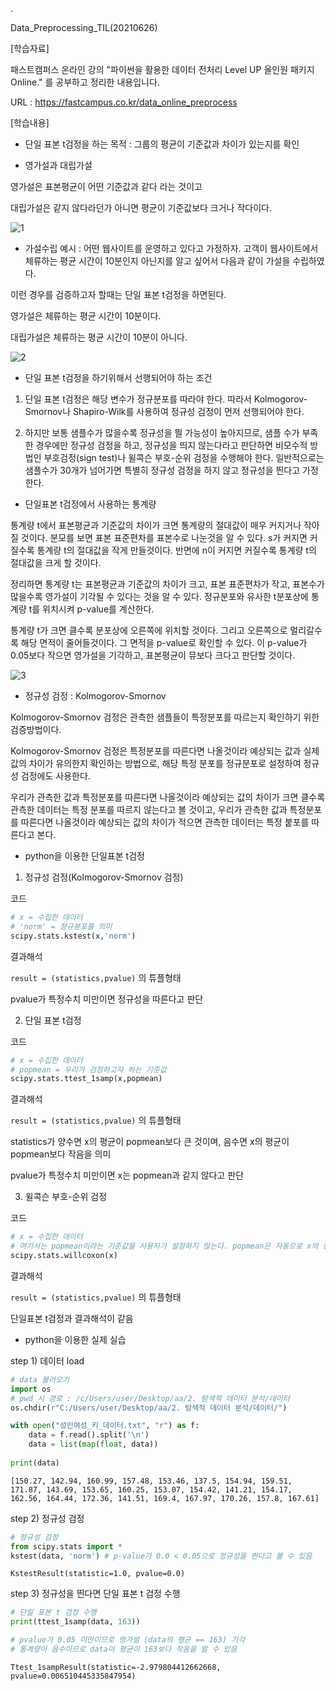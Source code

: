 .

Data_Preprocessing_TIL(20210626)

[학습자료]

패스트캠퍼스 온라인 강의 "파이썬을 활용한 데이터 전처리 Level UP 올인원 패키지 Online." 를 공부하고 정리한 내용입니다.

URL : https://fastcampus.co.kr/data_online_preprocess

[학습내용]

- 단일 표본 t검정을 하는 목적 : 그룹의 평균이 기준값과 차이가 있는지를 확인


- 영가설과 대립가설

영가설은 표본평균이 어떤 기준값과 같다 라는 것이고

대립가설은 같지 않다라던가 아니면 평균이 기준값보다 크거나 작다이다.


![1](https://user-images.githubusercontent.com/41605276/123504276-1b361d80-d693-11eb-85b1-1b750f44f777.PNG)

- 가설수립 예시 : 어떤 웹사이트를 운영하고 있다고 가정하자. 고객이 웹사이트에서 체류하는 평균 시간이 10분인지 아닌지를 알고 싶어서 다음과 같이 가설을 수립하였다.

이런 경우를 검증하고자 할때는 단일 표본 t검정을 하면된다.

영가설은 체류하는 평균 시간이 10분이다.

대립가설은 체류하는 평균 시간이 10분이 아니다.

![2](https://user-images.githubusercontent.com/41605276/123504290-39038280-d693-11eb-8595-0f74b87ead0a.PNG)


- 단일 표본 t검정을 하기위해서 선행되어야 하는 조건

1) 단일 표본 t검정은 해당 변수가 정규분포를 따라야 한다. 따라서 Kolmogorov-Smornov나 Shapiro-Wilk를 사용하여 정규성 검정이 먼저 선행되어야 한다.

2) 하지만 보통 샘플수가 많을수록 정규성을 띌 가능성이 높아지므로, 샘플 수가 부족한 경우에만 정규성 검정을 하고, 정규성을 띄지 않는다라고 판단하면 비모수적 방법인 부호검정(sign test)나 윌콕슨 부호-순위 검정을 수행해야 한다. 일반적으로는 샘플수가 30개가 넘어가면 특별히 정규성 검정을 하지 않고 정규성을 띈다고 가정한다.

- 단일표본 t검정에서 사용하는 통계량

통계량 t에서 표본평균과 기준값의 차이가 크면 통계량의 절대값이 매우 커지거나 작아질 것이다. 분모를 보면 표본 표준편차를 표본수로 나눈것을 알 수 있다. s가 커지면 커질수록 통계량 t의 절대값을 작게 만들것이다. 반면에 n이 커지면 커질수록 통계량 t의 절대값을 크게 할 것이다. 

정리하면 통계량 t는 표본평균과 기준값의 차이가 크고, 표본 표준편차가 작고, 표본수가 많을수록 영가설이 기각될 수 있다는 것을 알 수 있다. 정규분포와 유사한 t분포상에 통계량 t를 위치시켜 p-value를 계산한다.

통계량 t가 크면 클수록 분포상에 오른쪽에 위치할 것이다. 그리고 오른쪽으로 멀리갈수록 해당 면적이 줄어들것이다. 그 면적을 p-value로 확인할 수 있다. 이 p-value가 0.05보다 작으면 영가설을 기각하고, 표본평균이 뮤보다 크다고 판단할 것이다.

![3](https://user-images.githubusercontent.com/41605276/123504451-600e8400-d694-11eb-8a6c-1efcfcfca5f6.png)

- 정규성 검정 : Kolmogorov-Smornov

Kolmogorov-Smornov 검정은 관측한 샘플들이 특정분포를 따르는지 확인하기 위한 검증방법이다.

Kolmogorov-Smornov 검정은 특정분포를 따른다면 나올것이라 예상되는 값과 실제 값의 차이가 유의한지 확인하는 방법으로, 해당 특정 분포를 정규분포로 설정하여 정규성 검정에도 사용한다.

우리가 관측한 값과 특정분포를 따른다면 나올것이라 예상되는 값의 차이가 크면 클수록 관측한 데이터는 특정 분포를 따르지 않는다고 볼 것이고, 우리가 관측한 값과 특정분포를 따른다면 나올것이라 예상되는 값의 차이가 적으면 관측한 데이터는 특정 붙포를 따른다고 본다.

- python을 이용한 단일표본 t검정

1) 정규성 검정(Kolmogorov-Smornov 검정)

코드 


```python
# x = 수집한 데이터
# 'norm' = 정규분포를 의미
scipy.stats.kstest(x,'norm')
```

결과해석

`result = (statistics,pvalue)` 의 튜플형태

pvalue가 특정수치 미만이면 정규성을 따른다고 판단

2) 단일 표본 t검정

코드


```python
# x = 수집한 데이터
# popmean = 우리가 검정하고자 하는 기준값
scipy.stats.ttest_1samp(x,popmean)
```

결과해석

`result = (statistics,pvalue)` 의 튜플형태

statistics가 양수면 x의 평균이 popmean보다 큰 것이며, 음수면 x의 평균이 popmean보다 작음을 의미

pvalue가 특정수치 미만이면 x는 popmean과 같지 않다고 판단

3) 윌콕슨 부호-순위 검정

코드


```python
# x = 수집한 데이터
# 여기서는 popmean이라는 기준값을 사용자가 설정하지 않는다. popmean은 자동으로 x의 중위수로 설정된다.
scipy.stats.willcoxon(x)
```

결과해석

`result = (statistics,pvalue)` 의 튜플형태

단일표본 t검정과 결과해석이 같음

- python을 이용한 실제 실습

step 1) 데이터 load


```python
# data 불러오기
import os
# pwd 시 경로 : /c/Users/user/Desktop/aa/2. 탐색적 데이터 분석/데이터
os.chdir(r"C:/Users/user/Desktop/aa/2. 탐색적 데이터 분석/데이터/")

with open("성인여성_키_데이터.txt", "r") as f:
    data = f.read().split('\n')
    data = list(map(float, data))
    
print(data)
```

    [150.27, 142.94, 160.99, 157.48, 153.46, 137.5, 154.94, 159.51, 171.87, 143.69, 153.65, 160.25, 153.07, 154.42, 141.21, 154.17, 162.56, 164.44, 172.36, 141.51, 169.4, 167.97, 170.26, 157.8, 167.61]
    

step 2) 정규성 검정


```python
# 정규성 검정
from scipy.stats import *
kstest(data, 'norm') # p-value가 0.0 < 0.05으로 정규성을 띈다고 볼 수 있음 
```




    KstestResult(statistic=1.0, pvalue=0.0)



step 3) 정규성을 띈다면 단일 표본 t 검정 수행


```python
# 단일 표본 t 검정 수행
print(ttest_1samp(data, 163)) 

# pvalue가 0.05 미만이므로 영가설 (data의 평균 == 163) 기각
# 통계량이 음수이므로 data이 평균이 163보다 작음을 알 수 있음
```

    Ttest_1sampResult(statistic=-2.979804412662668, pvalue=0.006510445335847954)
    
